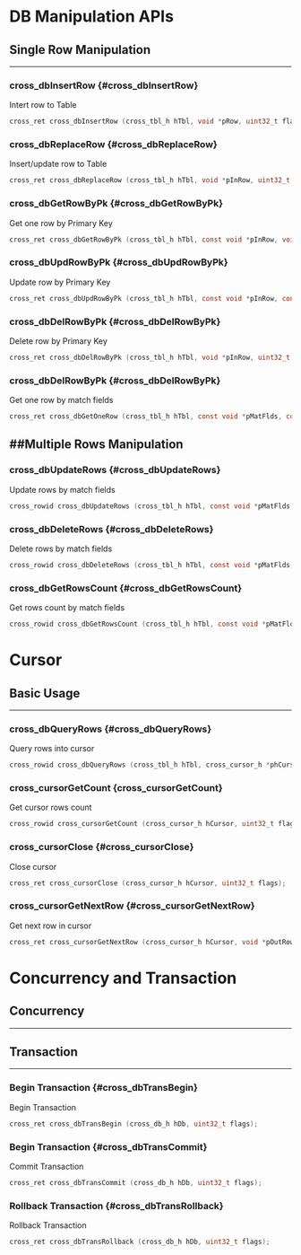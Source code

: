# DB Manipulation APIs

## Single Row Manipulation
-------------------------------------------------------------------------------

### cross_dbInsertRow {#cross_dbInsertRow}

Intert row to Table
```c
cross_ret cross_dbInsertRow (cross_tbl_h hTbl, void *pRow, uint32_t flags);
```

### cross_dbReplaceRow {#cross_dbReplaceRow}

Insert/update row to Table
```c
cross_ret cross_dbReplaceRow (cross_tbl_h hTbl, void *pInRow, uint32_t flags);
```

### cross_dbGetRowByPk {#cross_dbGetRowByPk}

Get one row by Primary Key
```c
cross_ret cross_dbGetRowByPk (cross_tbl_h hTbl, const void *pInRow, void *pOutRow, uint32_t flags);
```

### cross_dbUpdRowByPk {#cross_dbUpdRowByPk}

Update row by Primary Key
```c
cross_ret cross_dbUpdRowByPk (cross_tbl_h hTbl, const void *pInRow, const void *pUpdFlds, void *pUpdRow, uint32_t flags);
```

### cross_dbDelRowByPk {#cross_dbDelRowByPk}

Delete row by Primary Key
```c
cross_ret cross_dbDelRowByPk (cross_tbl_h hTbl, void *pInRow, uint32_t flags);
```

### cross_dbDelRowByPk {#cross_dbDelRowByPk}

Get one row by match fields
```c
cross_ret cross_dbGetOneRow (cross_tbl_h hTbl, const void *pMatFlds, const void *pMatRow, void *pOutRow, uint32_t flags);
```


##Multiple Rows Manipulation
-------------------------------------------------------------------------------

### cross_dbUpdateRows {#cross_dbUpdateRows}

Update rows by match fields
```c
cross_rowid cross_dbUpdateRows (cross_tbl_h hTbl, const void *pMatFlds, const void *pMatRow,
```

### cross_dbDeleteRows {#cross_dbDeleteRows}

Delete rows by match fields
```c
cross_rowid cross_dbDeleteRows (cross_tbl_h hTbl, const void *pMatFlds, const void *pMatRow, uint32_t flags);
```

###  cross_dbGetRowsCount {#cross_dbGetRowsCount}

Get rows count by match fields
```c
cross_rowid cross_dbGetRowsCount (cross_tbl_h hTbl, const void *pMatFlds, const void *pMatRow, uint32_t flags);
```


# Cursor

## Basic Usage
-------------------------------------------------------------------------------

### cross_dbQueryRows {#cross_dbQueryRows}

Query rows into cursor
```c
cross_rowid cross_dbQueryRows (cross_tbl_h hTbl, cross_cursor_h *phCursor, const void *pMatFlds, const void *pMatRow, uint32_t flags);
```

### cross_cursorGetCount {cross_cursorGetCount}

Get cursor rows count
```c
cross_rowid cross_cursorGetCount (cross_cursor_h hCursor, uint32_t flags);
```

### cross_cursorClose {#cross_cursorClose}

Close cursor
```c
cross_ret cross_cursorClose (cross_cursor_h hCursor, uint32_t flags);
```

### cross_cursorGetNextRow {#cross_cursorGetNextRow}

Get next row in cursor
```c
cross_ret cross_cursorGetNextRow (cross_cursor_h hCursor, void *pOutRow, uint32_t flags);
```


# Concurrency and Transaction

## Concurrency
-------------------------------------------------------------------------------

## Transaction
-------------------------------------------------------------------------------

### Begin Transaction {#cross_dbTransBegin}

Begin Transaction
```c
cross_ret cross_dbTransBegin (cross_db_h hDb, uint32_t flags);
```

### Begin Transaction {#cross_dbTransCommit}

Commit Transaction
```c
cross_ret cross_dbTransCommit (cross_db_h hDb, uint32_t flags);
```

### Rollback Transaction {#cross_dbTransRollback}

Rollback Transaction
```c
cross_ret cross_dbTransRollback (cross_db_h hDb, uint32_t flags);
```
